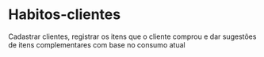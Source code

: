 # Habitos-clientes
Cadastrar clientes, registrar os itens que o cliente comprou e dar sugestões de itens complementares com base no consumo atual
